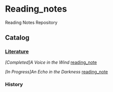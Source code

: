 # Reading_notes
Reading Notes Repository 
## Catalog

### [Literature](./Literature)

*[Completed]A Voice in the Wind* [reading_note](./Literature/A_voice_in_the_wind.md) 

*[In Progress]An Echo in the Darkness* [reading_note](./Literature/An_echo_in_the_Darkness.md)

### History
